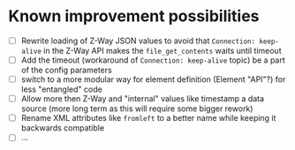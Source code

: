 # Known improvement possibilities

- [ ] Rewrite loading of Z-Way JSON values to avoid that `Connection: keep-alive` in the Z-Way API makes the `file_get_contents` waits until timeout
- [ ] Add the timeout (workaround of `Connection: keep-alive` topic) be a part of the config parameters
- [ ] switch to a more modular way for element definition (Element "API"?) for less "entangled" code
- [ ] Allow more then Z-Way and "internal" values like timestamp a data source (more long term as this will require some bigger rework)
- [ ] Rename XML attributes like `fromleft` to a better name while keeping it backwards compatible
- [ ] ...
